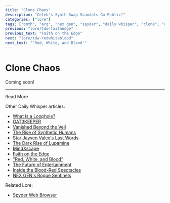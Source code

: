 ```yaml
---
title: "Clone Chaos"
description: "Celeb's Synth Swap Scandals Go Public!"
categories: ["lore"]
tags: ["bmth", "arg", "nex gen", "spyder", "daily whisper", "clone", "chaos"]
previous: "lore/tdw-faithedge"
previous_text: "Faith on the Edge"
next: "lore/tdw-redwhiteblood"
next_text: "'Red, White, and Blood'"
---
```

# Clone Chaos

Coming soon!

***

Read More

Other Daily Whisper articles:

- [What Is a Loophole?](tdw-loophole)
- [GAT3KEEPER](tdw-gatekeeper)
- [Vanished Beyond the Veil](tdw-vanished)
- [The Rise of Synthetic Humans](tdw-riseofsynth)
- [Star Jayven Valex's Last Words](tdw-valexlastwords)
- [The Dark Rise of Lupamine](tdw-riseoflupamine)
- [MindXscape](tdw-mindxscape)
- [Faith on the Edge](tdw-faithedge)
- ["Red, White, and Blood"](tdw-redwhiteblood)
- [The Future of Entertainment](tdw-futureentertainment)
- [Inside the Blood-Red Spectacles](tdw-bloodredspectacles)
- [NEX GEN's Rogue Sentinels](tdw-roguesentinels)

Related Lore:

- [Spyder Web Browser](webbrowser)